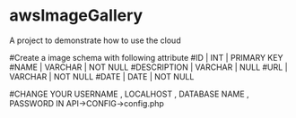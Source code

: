 # awsImageGallery
A project to demonstrate how to use the cloud

#Create a image schema with following attribute
#ID          |   INT   | PRIMARY KEY
#NAME        | VARCHAR | NOT NULL
#DESCRIPTION | VARCHAR | NULL
#URL         | VARCHAR | NOT NULL
#DATE        | DATE    | NOT NULL

#CHANGE YOUR USERNAME , LOCALHOST , DATABASE NAME , PASSWORD IN API->CONFIG->config.php

